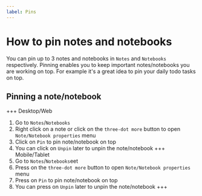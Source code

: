 ```yaml
---
label: Pins
---
```


# How to pin notes and notebooks
You can pin up to 3 notes and notebooks in `Notes` and `Notebooks` respectively. Pinning enables you to keep important notes/notebooks you are working on top. For example it's a great idea to pin your daily todo tasks on top.

## Pinning a note/notebook
+++ Desktop/Web
1. Go to `Notes`/`Notebooks`
2. Right click on a note or click on the `three-dot more` button to open `Note/Notebook properties` menu
3. Click on `Pin` to pin note/notebook on top
4. You can click on `Unpin` later to unpin the note/notebook
+++ Mobile/Tablet
1. Go to `Notes`/`Notebooks`eet
2. Press on the `three-dot more` button to open `Note/Notebook properties` menu
3. Press on `Pin` to pin note/notebook on top
4. You can press on `Unpin` later to unpin the note/notebook
+++

